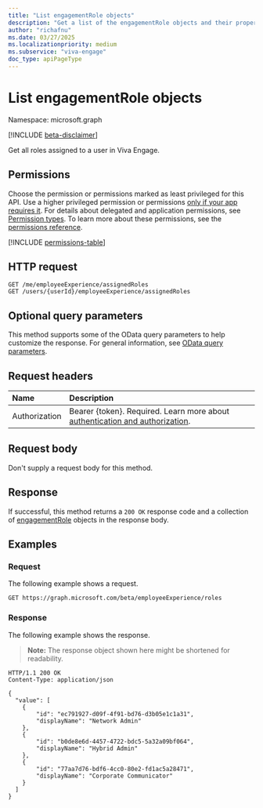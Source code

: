 ```yaml
---
title: "List engagementRole objects"
description: "Get a list of the engagementRole objects and their properties."
author: "richafnu"
ms.date: 03/27/2025
ms.localizationpriority: medium
ms.subservice: "viva-engage"
doc_type: apiPageType
---
```


# List engagementRole objects

Namespace: microsoft.graph

[!INCLUDE [beta-disclaimer](../../includes/beta-disclaimer.md)]

Get all roles assigned to a user in Viva Engage.

## Permissions

Choose the permission or permissions marked as least privileged for this API. Use a higher privileged permission or permissions [only if your app requires it](/graph/permissions-overview#best-practices-for-using-microsoft-graph-permissions). For details about delegated and application permissions, see [Permission types](/graph/permissions-overview#permission-types). To learn more about these permissions, see the [permissions reference](/graph/permissions-reference).

<!-- {
  "blockType": "permissions",
  "name": "employeeexperienceuser-list-assignedroles-permissions"
}
-->
[!INCLUDE [permissions-table](../includes/permissions/employeeexperienceuser-list-assignedroles-permissions.md)]

## HTTP request

<!-- {
  "blockType": "ignored"
}
-->
``` http
GET /me/employeeExperience/assignedRoles
GET /users/{userId}/employeeExperience/assignedRoles
```

## Optional query parameters

This method supports some of the OData query parameters to help customize the response. For general information, see [OData query parameters](/graph/query-parameters).

## Request headers

|Name|Description|
|:---|:---|
|Authorization|Bearer {token}. Required. Learn more about [authentication and authorization](/graph/auth/auth-concepts).|

## Request body

Don't supply a request body for this method.

## Response

If successful, this method returns a `200 OK` response code and a collection of [engagementRole](../resources/engagementrole.md) objects in the response body.

## Examples

### Request

The following example shows a request.
<!-- {
  "blockType": "request",
  "name": "list_engagementrole"
}
-->
``` http
GET https://graph.microsoft.com/beta/employeeExperience/roles
```


### Response

The following example shows the response.
>**Note:** The response object shown here might be shortened for readability.
<!-- {
  "blockType": "response",
  "truncated": true,
  "@odata.type": "microsoft.graph.engagementRole"
}
-->
``` http
HTTP/1.1 200 OK
Content-Type: application/json

{
  "value": [
    {
        "id": "ec791927-d09f-4f91-bd76-d3b05e1c1a31",
        "displayName": "Network Admin"
    },
    {
        "id": "b0de8e6d-4457-4722-bdc5-5a32a09bf064",
        "displayName": "Hybrid Admin"
    },
    {
        "id": "77aa7d76-bdf6-4cc0-80e2-fd1ac5a28471",
        "displayName": "Corporate Communicator"
    }
  ]
}
```

